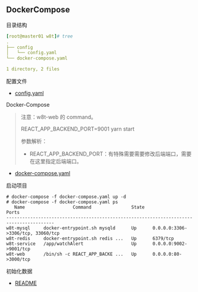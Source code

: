 ## DockerCompose

目录结构
```yaml
[root@master01 w8t]# tree
.
├── config
│   └── config.yaml
└── docker-compose.yaml

1 directory, 2 files
```
配置文件

- [config.yaml](../../config/config.yaml)

Docker-Compose 
> 注意：w8t-web 的 command。
>
> REACT_APP_BACKEND_PORT=9001 yarn start
>
> 参数解析：
>
> - REACT_APP_BACKEND_PORT：有特殊需要需要修改后端端口，需要在这里指定后端端口。

- [docker-compose.yaml](docker-compose.yaml)


启动项目
```shell
# docker-compose -f docker-compose.yaml up -d
# docker-compose -f docker-compose.yaml ps
   Name                  Command               State                 Ports              
----------------------------------------------------------------------------------------
w8t-mysql     docker-entrypoint.sh mysqld      Up      0.0.0.0:3306->3306/tcp, 33060/tcp
w8t-redis     docker-entrypoint.sh redis ...   Up      6379/tcp                         
w8t-service   /app/watchAlert                  Up      0.0.0.0:9002->9001/tcp           
w8t-web       /bin/sh -c REACT_APP_BACKE ...   Up      0.0.0.0:80->3000/tcp      
```

初始化数据
- [README](../sql/README.md)